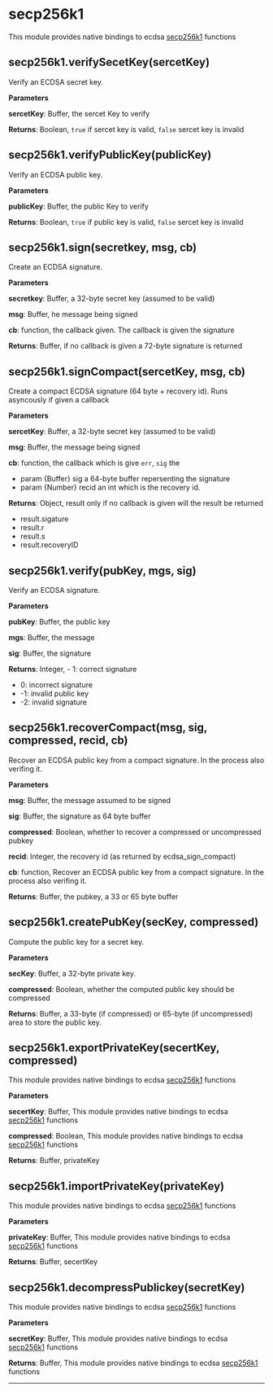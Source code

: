 secp256k1
===

This module provides native bindings to ecdsa [secp256k1](https://github.com/bitcoin/secp256k1) functions

secp256k1.verifySecetKey(sercetKey) 
-----------------------------
Verify an ECDSA secret key.

**Parameters**

**sercetKey**: Buffer, the sercet Key to verify

**Returns**: Boolean, `true` if sercet key is valid, `false` sercet key is invalid

secp256k1.verifyPublicKey(publicKey) 
-----------------------------
Verify an ECDSA public key.

**Parameters**

**publicKey**: Buffer, the public Key to verify

**Returns**: Boolean, `true` if public key is valid, `false` sercet key is invalid

secp256k1.sign(secretkey, msg, cb) 
-----------------------------
Create an ECDSA signature.

**Parameters**

**secretkey**: Buffer, a 32-byte secret key (assumed to be valid)

**msg**: Buffer, he message being signed

**cb**: function, the callback given. The callback is given the signature

**Returns**: Buffer, if no callback is given a 72-byte signature is returned

secp256k1.signCompact(sercetKey, msg, cb) 
-----------------------------
Create a compact ECDSA signature (64 byte + recovery id). Runs asyncously
if given a callback

**Parameters**

**sercetKey**: Buffer, a 32-byte secret key (assumed to be valid)

**msg**: Buffer, the message being signed

**cb**: function, the callback which is give `err`, `sig` the  
   - param {Buffer} sig  a 64-byte buffer repersenting the signature
   - param {Number} recid an int which is the recovery id.

**Returns**: Object, result only if no callback is given will the result be returned  
   - result.sigature
   - result.r
   - result.s
   - result.recoveryID

secp256k1.verify(pubKey, mgs, sig) 
-----------------------------
Verify an ECDSA signature.

**Parameters**

**pubKey**: Buffer, the public key

**mgs**: Buffer, the message

**sig**: Buffer, the signature

**Returns**: Integer, - 1: correct signature
   - 0: incorrect signature
   - -1: invalid public key
   - -2: invalid signature

secp256k1.recoverCompact(msg, sig, compressed, recid, cb) 
-----------------------------
Recover an ECDSA public key from a compact signature. In the process also verifing it.

**Parameters**

**msg**: Buffer, the message assumed to be signed

**sig**: Buffer, the signature as 64 byte buffer

**compressed**: Boolean, whether to recover a compressed or uncompressed pubkey

**recid**: Integer, the recovery id (as returned by ecdsa_sign_compact)

**cb**: function, Recover an ECDSA public key from a compact signature. In the process also verifing it.

**Returns**: Buffer, the pubkey, a 33 or 65 byte buffer

secp256k1.createPubKey(secKey, compressed) 
-----------------------------
Compute the public key for a secret key.

**Parameters**

**secKey**: Buffer, a 32-byte private key.

**compressed**: Boolean, whether the computed public key should be compressed

**Returns**: Buffer, a 33-byte (if compressed) or 65-byte (if uncompressed) area to store the public key.

secp256k1.exportPrivateKey(secertKey, compressed) 
-----------------------------
This module provides native bindings to ecdsa [secp256k1](https://github.com/bitcoin/secp256k1) functions

**Parameters**

**secertKey**: Buffer, This module provides native bindings to ecdsa [secp256k1](https://github.com/bitcoin/secp256k1) functions

**compressed**: Boolean, This module provides native bindings to ecdsa [secp256k1](https://github.com/bitcoin/secp256k1) functions

**Returns**: Buffer, privateKey

secp256k1.importPrivateKey(privateKey) 
-----------------------------
This module provides native bindings to ecdsa [secp256k1](https://github.com/bitcoin/secp256k1) functions

**Parameters**

**privateKey**: Buffer, This module provides native bindings to ecdsa [secp256k1](https://github.com/bitcoin/secp256k1) functions

**Returns**: Buffer, secertKey

secp256k1.decompressPublickey(secretKey) 
-----------------------------
This module provides native bindings to ecdsa [secp256k1](https://github.com/bitcoin/secp256k1) functions

**Parameters**

**secretKey**: Buffer, This module provides native bindings to ecdsa [secp256k1](https://github.com/bitcoin/secp256k1) functions

**Returns**: Buffer, This module provides native bindings to ecdsa [secp256k1](https://github.com/bitcoin/secp256k1) functions


---








